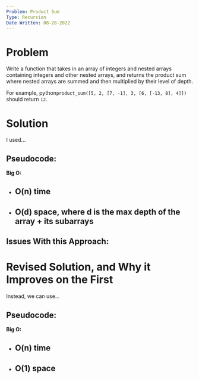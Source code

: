 ```yaml
---
Problem: Product Sum
Type: Recursion
Date Written: 08-28-2022
---
```


# Problem
Write a function that takes in an array of integers and nested arrays containing integers and other nested arrays, and returns the product sum where nested arrays are summed and then multiplied by their level of depth.

For example, python```product_sum([5, 2, [7, -1], 3, [6, [-13, 8], 4]])``` should return ```12```.

# Solution
I used...

**Pseudocode:**
- 

**Big O:**
- O(n) time
  - 
- O(d) space, where d is the max depth of the array + its subarrays
  - 

**Issues With this Approach:**
- 

# Revised Solution, and Why it Improves on the First
Instead, we can use...

**Pseudocode:**
- 

**Big O:**
- O(n) time
  - 
- O(1) space
  - 